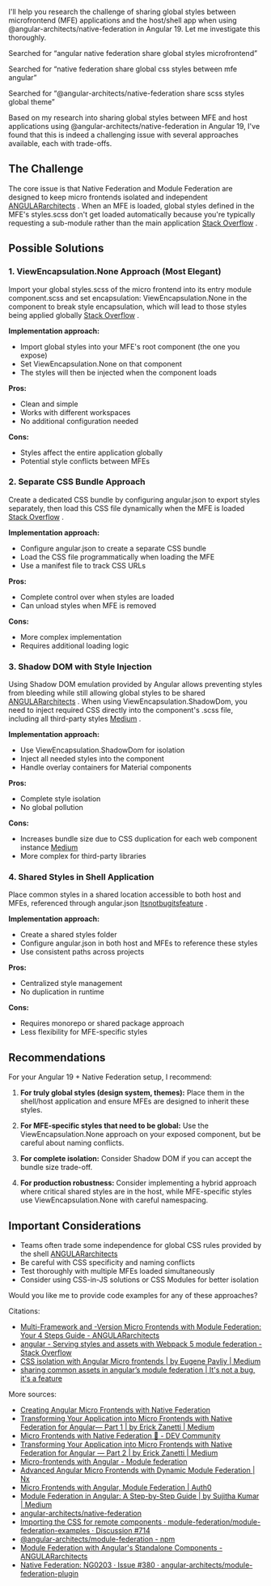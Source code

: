 I'll help you research the challenge of sharing global styles between microfrontend (MFE) applications and the host/shell app when using @angular-architects/native-federation in Angular 19. Let me investigate this thoroughly.

Searched for “angular native federation share global styles microfrontend”

Searched for “native federation share global css styles between mfe angular”

Searched for “@angular-architects/native-federation share scss styles global theme”

Based on my research into sharing global styles between MFE and host applications using @angular-architects/native-federation in Angular 19, I've found that this is indeed a challenging issue with several approaches available, each with trade-offs.

## The Challenge

The core issue is that Native Federation and Module Federation are designed to keep micro frontends isolated and independent [ANGULARarchitects](https://www.angulararchitects.io/en/blog/multi-framework-and-version-micro-frontends-with-module-federation-your-4-steps-guide/) . When an MFE is loaded, global styles defined in the MFE's styles.scss don't get loaded automatically because you're typically requesting a sub-module rather than the main application [Stack Overflow](https://stackoverflow.com/questions/67633345/serving-styles-and-assets-with-webpack-5-module-federation) .

## Possible Solutions

### 1. **ViewEncapsulation.None Approach (Most Elegant)**

Import your global styles.scss of the micro frontend into its entry module component.scss and set encapsulation: ViewEncapsulation.None in the component to break style encapsulation, which will lead to those styles being applied globally [Stack Overflow](https://stackoverflow.com/questions/67633345/serving-styles-and-assets-with-webpack-5-module-federation) .

**Implementation approach:**
- Import global styles into your MFE's root component (the one you expose)
- Set ViewEncapsulation.None on that component
- The styles will then be injected when the component loads

**Pros:**
- Clean and simple
- Works with different workspaces
- No additional configuration needed

**Cons:**
- Styles affect the entire application globally
- Potential style conflicts between MFEs

### 2. **Separate CSS Bundle Approach**

Create a dedicated CSS bundle by configuring angular.json to export styles separately, then load this CSS file dynamically when the MFE is loaded [Stack Overflow](https://stackoverflow.com/questions/67633345/serving-styles-and-assets-with-webpack-5-module-federation) .

**Implementation approach:**
- Configure angular.json to create a separate CSS bundle
- Load the CSS file programmatically when loading the MFE
- Use a manifest file to track CSS URLs

**Pros:**
- Complete control over when styles are loaded
- Can unload styles when MFE is removed

**Cons:**
- More complex implementation
- Requires additional loading logic

### 3. **Shadow DOM with Style Injection**

Using Shadow DOM emulation provided by Angular allows preventing styles from bleeding while still allowing global styles to be shared [ANGULARarchitects](https://www.angulararchitects.io/en/blog/multi-framework-and-version-micro-frontends-with-module-federation-your-4-steps-guide/) . When using ViewEncapsulation.ShadowDom, you need to inject required CSS directly into the component's .scss file, including all third-party styles [Medium](https://medium.com/@epavliy/css-isolation-with-angular-micro-frontends-eb3bd8261bb9) .

**Implementation approach:**
- Use ViewEncapsulation.ShadowDom for isolation
- Inject all needed styles into the component
- Handle overlay containers for Material components

**Pros:**
- Complete style isolation
- No global pollution

**Cons:**
- Increases bundle size due to CSS duplication for each web component instance [Medium](https://medium.com/@epavliy/css-isolation-with-angular-micro-frontends-eb3bd8261bb9)
- More complex for third-party libraries

### 4. **Shared Styles in Shell Application**

Place common styles in a shared location accessible to both host and MFEs, referenced through angular.json [Itsnotbugitsfeature](https://itsnotbugitsfeature.com/2022/03/13/sharing-common-assets-in-angulars-module-federation/) .

**Implementation approach:**
- Create a shared styles folder
- Configure angular.json in both host and MFEs to reference these styles
- Use consistent paths across projects

**Pros:**
- Centralized style management
- No duplication in runtime

**Cons:**
- Requires monorepo or shared package approach
- Less flexibility for MFE-specific styles

## Recommendations

For your Angular 19 + Native Federation setup, I recommend:

1. **For truly global styles (design system, themes):** Place them in the shell/host application and ensure MFEs are designed to inherit these styles.

2. **For MFE-specific styles that need to be global:** Use the ViewEncapsulation.None approach on your exposed component, but be careful about naming conflicts.

3. **For complete isolation:** Consider Shadow DOM if you can accept the bundle size trade-off.

4. **For production robustness:** Consider implementing a hybrid approach where critical shared styles are in the host, while MFE-specific styles use ViewEncapsulation.None with careful namespacing.

## Important Considerations

- Teams often trade some independence for global CSS rules provided by the shell [ANGULARarchitects](https://www.angulararchitects.io/en/blog/multi-framework-and-version-micro-frontends-with-module-federation-your-4-steps-guide/)
- Be careful with CSS specificity and naming conflicts
- Test thoroughly with multiple MFEs loaded simultaneously
- Consider using CSS-in-JS solutions or CSS Modules for better isolation

Would you like me to provide code examples for any of these approaches?

Citations:
- [Multi-Framework and -Version Micro Frontends with Module Federation: Your 4 Steps Guide - ANGULARarchitects](https://www.angulararchitects.io/en/blog/multi-framework-and-version-micro-frontends-with-module-federation-your-4-steps-guide/)
- [angular - Serving styles and assets with Webpack 5 module federation - Stack Overflow](https://stackoverflow.com/questions/67633345/serving-styles-and-assets-with-webpack-5-module-federation)
- [CSS isolation with Angular Micro frontends | by Eugene Pavliy | Medium](https://medium.com/@epavliy/css-isolation-with-angular-micro-frontends-eb3bd8261bb9)
- [sharing common assets in angular’s module federation | It's not a bug, it's a feature](https://itsnotbugitsfeature.com/2022/03/13/sharing-common-assets-in-angulars-module-federation/)

More sources:
- [Creating Angular Micro Frontends with Native Federation](https://loiane.com/2025/01/angular-micro-frontends-with-native-federation/)
- [Transforming Your Application into Micro Frontends with Native Federation for Angular— Part 1 | by Erick Zanetti | Medium](https://medium.com/@erickzanetti/transforming-your-application-into-micro-frontends-with-native-federation-for-angular-part-1-791d159b09c8)
- [Micro Frontends with Native Federation 🍿 - DEV Community](https://dev.to/florianrappl/micro-frontends-with-native-federation-56j4)
- [Transforming Your Application into Micro Frontends with Native Federation for Angular — Part 2 | by Erick Zanetti | Medium](https://medium.com/@erickzanetti/transforming-your-application-into-micro-frontends-with-native-federation-for-angular-part-2-e8f0c60bdd63)
- [Micro-frontends with Angular - Module federation](https://module-federation.io/practice/frameworks/angular/angular-mfe)
- [Advanced Angular Micro Frontends with Dynamic Module Federation | Nx](https://nx.dev/recipes/angular/dynamic-module-federation-with-angular)
- [Micro Frontends with Angular, Module Federation | Auth0](https://auth0.com/blog/micro-frontends-with-angular-module-federation-and-auth0/)
- [Module Federation in Angular: A Step-by-Step Guide | by Sujitha Kumar | Medium](https://medium.com/@sujithakumars/module-federation-in-angular-a-step-by-step-guide-a257baefa760)
- [angular-architects/native-federation](https://www.npmjs.com/package/@angular-architects/native-federation)
- [Importing the CSS for remote components · module-federation/module-federation-examples · Discussion #714](https://github.com/module-federation/module-federation-examples/discussions/714)
- [@angular-architects/module-federation - npm](https://www.npmjs.com/package/@angular-architects/module-federation)
- [Module Federation with Angular's Standalone Components - ANGULARarchitects](https://www.angulararchitects.io/en/blog/module-federation-with-angulars-standalone-components/)
- [Native Federation: NG0203 · Issue #380 · angular-architects/module-federation-plugin](https://github.com/angular-architects/module-federation-plugin/issues/380)